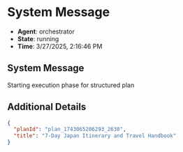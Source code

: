 # System Message

- **Agent**: orchestrator
- **State**: running
- **Time**: 3/27/2025, 2:16:46 PM

## System Message

Starting execution phase for structured plan

## Additional Details

```json
{
  "planId": "plan_1743065206293_2630",
  "title": "7-Day Japan Itinerary and Travel Handbook"
}
```

